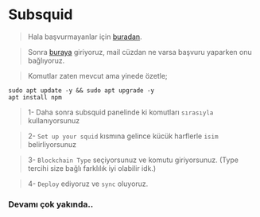 # Subsquid


> Hala başvurmayanlar için [buradan](https://subsquid.deform.cc/testnetnodeapplication/).

> Sonra [buraya](https://app.subsquid.io/squids/deploy) giriyoruz, mail cüzdan ne varsa başvuru yaparken onu bağlıyoruz.

> Komutlar zaten mevcut ama yinede özetle;

```console
sudo apt update -y && sudo apt upgrade -y
apt install npm
```

> 1- Daha sonra subsquid panelinde ki komutları `sırasıyla` kullanıyorsunuz

> 2- `Set up your squid` kısmına gelince kücük harflerle `isim` belirliyorsunuz

> 3- `Blockchain Type` seçiyorsunuz ve komutu giriyorsunuz. (Type tercihi size bağlı farklılık iyi olabilir idk.)

> 4- `Deploy` ediyoruz ve `sync` oluyoruz.

### Devamı çok yakında..

